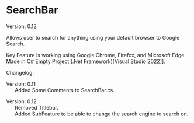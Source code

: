 # SearchBar

Version: 0.12

Allows user to search for anything using your default browser to Google Search.

Key Feature is working using Google Chrome, Firefox, and Microsoft Edge.<br />
Made in C# Empty Project (.Net Framework)[Visual Studio 2022]].

Changelog:

Version: 0.11<br />
&nbsp;&nbsp;&nbsp;&nbsp;&nbsp;&nbsp;Added Some Comments to SearchBar.cs.

Version: 0.12<br />
&nbsp;&nbsp;&nbsp;&nbsp;&nbsp;&nbsp;Removed Titlebar.<br />
&nbsp;&nbsp;&nbsp;&nbsp;&nbsp;&nbsp;Added SubFeature to be able to change the search engine to search on.
